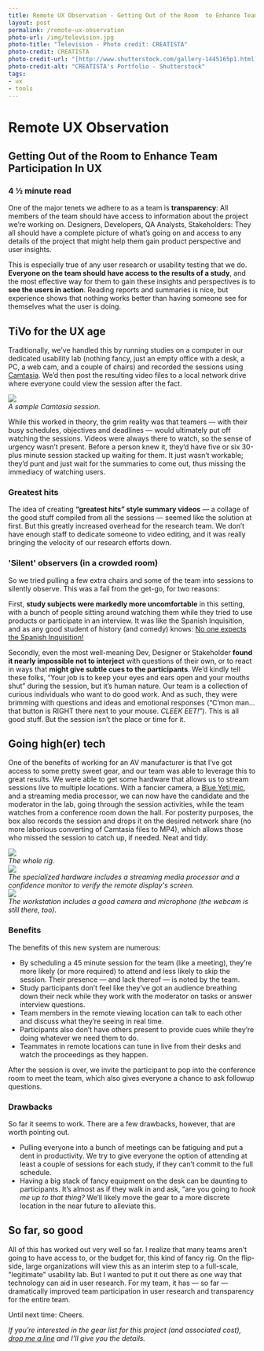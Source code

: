 ```yaml
---
title: Remote UX Observation - Getting Out of the Room  to Enhance Team Participation
layout: post
permalink: /remote-ux-observation
photo-url: /img/television.jpg
photo-title: "Television - Photo credit: CREATISTA"
photo-credit: CREATISTA
photo-credit-url: "[http://www.shutterstock.com/gallery-1445165p1.html][1]"
photo-credit-alt: "CREATISTA's Portfolio - Shutterstock"
tags:
- ux
- tools
---
```


# Remote UX Observation

## Getting Out of the Room to Enhance Team Participation In UX

### 4 &frac12; minute read

One of the major tenets we adhere to as a team is **transparency**: All members of the team should have access to information about the project we’re working on. Designers, Developers, QA Analysts, Stakeholders: They all should have a complete picture of what’s going on and access to any details of the project that might help them gain product perspective and user insights.

This is especially true of any user research or usability testing that we do. **Everyone on the team should have access to the results of a study**, and the most effective way for them to gain these insights and perspectives is to **see the users in action**. Reading reports and summaries is nice, but experience shows that nothing works better than having someone see for themselves what the user is doing.

## TiVo for the UX age

Traditionally, we’ve handled this by running studies on a computer in our dedicated usability lab (nothing fancy, just an empty office with a desk, a PC, a web cam, and a couple of chairs) and recorded the sessions using [Camtasia][2]. We’d then post the resulting video files to a local network drive where everyone could view the session after the fact.

<div class="filler-background"><a href="/img/camtasia-sample.jpg"><img src="/img/camtasia-sample.jpg" class="floatcenter" /></a></div><em class="img-caption">A sample Camtasia session.</em>

While this worked in theory, the grim reality was that teamers — with their busy schedules, objectives and deadlines — would ultimately put off watching the sessions. Videos were always there to watch, so the sense of urgency wasn’t present. Before a person knew it, they’d have five or six 30-plus minute session stacked up waiting for them. It just wasn’t workable; they’d punt and just wait for the summaries to come out, thus missing the immediacy of watching users. 

### Greatest hits

The idea of creating **“greatest hits” style summary videos** — a collage of the good stuff compiled from all the sessions — seemed like the solution at first. But this greatly increased overhead for the research team. We don’t have enough staff to dedicate someone to video editing, and it was really bringing the velocity of our research efforts down.

### 'Silent' observers (in a crowded room)

So we tried pulling a few extra chairs and some of the team into sessions to silently observe. This was a fail from the get-go, for two reasons: 

First, **study subjects were markedly more uncomfortable** in this setting, with a bunch of people sitting around watching them while they tried to use products or participate in an interview. It was like the Spanish Inquisition, and as any good student of history (and comedy) knows: [No one expects the Spanish Inquisition!][3]

Secondly, even the most well-meaning Dev, Designer or Stakeholder **found it nearly impossible not to interject** with questions of their own, or to react in ways that **might give subtle cues to the participants**. We’d kindly tell these folks, “Your job is to keep your eyes and ears open and your mouths shut” during the session, but it’s human nature. Our team is a collection of curious individuals who want to do good work. And as such, they were brimming with questions and ideas and emotional responses (“C’mon man… that button is RIGHT there next to your mouse. *CLEEK EET!*”). This is all good stuff. But the session isn’t the place or time for it.

## Going high(er) tech

One of the benefits of working for an AV manufacturer is that I’ve got access to some pretty sweet gear, and our team was able to leverage this to great results. We were able to get some hardware that allows us to stream sessions live to multiple locations. With a fancier camera, a [Blue Yeti mic][4], and a streaming media processor, we can now have the candidate and the moderator in the lab, going through the session activities, while the team watches from a conference room down the hall. For posterity purposes, the box also records the session and drops it on the desired network share (no more laborious converting of Camtasia files to MP4), which allows those who missed the session to catch up, if needed. Neat and tidy.

<div class="filler-background"><a href="/img/streaming-rig1.jpg"><img src="/img/streaming-rig1.jpg" class="floatcenter" /></a></div><em class="img-caption">The whole rig.</em>

<div class="filler-background"><a href="/img/streaming-rig2.jpg"><img src="/img/streaming-rig2.jpg" class="floatcenter" /></a></div><em class="img-caption">The specialized hardware includes a streaming media processor and a confidence monitor to verify the remote display's screen.</em>

<div class="filler-background"><a href="/img/streaming-rig3.jpg"><img src="/img/streaming-rig3.jpg" class="floatcenter" /></a></div><em class="img-caption">The workstation includes a good camera and microphone (the webcam is still there, too).</em>

### Benefits

The benefits of this new system are numerous:

- By scheduling a 45 minute session for the team (like a meeting), they’re more likely (or more required) to attend and less likely to skip the session. Their presence — and lack thereof — is noted by the team.
- Study participants don’t feel like they’ve got an audience breathing down their neck while they work with the moderator on tasks or answer interview questions.
- Team members in the remote viewing location can talk to each other and discuss what they’re seeing in real time.
- Participants also don’t have others present to provide cues while they’re doing whatever we need them to do.
- Teammates in remote locations can tune in live from their desks and watch the proceedings as they happen.

After the session is over, we invite the participant to pop into the conference room to meet the team, which also gives everyone a chance to ask followup questions.

### Drawbacks

So far it seems to work. There are a few drawbacks, however, that are worth pointing out.

- Pulling everyone into a bunch of meetings can be fatiguing and put a dent in productivity. We try to give everyone the option of attending at least a couple of sessions for each study, if they can’t commit to the full schedule.
- Having a big stack of fancy equipment on the desk can be daunting to participants. It’s almost as if they walk in and ask, “are you going to *hook me up to that thing?* We’ll likely move the gear to a more discrete location in the near future to alleviate this.

## So far, so good

All of this has worked out very well so far. I realize that many teams aren’t going to have access to, or the budget for, this kind of fancy rig. On the flip-side, large organizations will view this as an interim step to a full-scale, "legitimate" usability lab. But I wanted to put it out there as one way that technology can aid in user research. For my team, it has — so far — dramatically improved team participation in user research and transparency for the entire team.

Until next time: Cheers.

*If you’re interested in the gear list for this project (and associated cost), [drop me a line][5] and I’ll give you the details.*




 

[1]:	https://www.shutterstock.com/g/CREATISTA
[2]:	https://www.techsmith.com/camtasia.html
[3]:	http://knowyourmeme.com/memes/nobody-expects-the-spanish-inquisition
[4]:	http://www.bluemic.com/products/yeti/
[5]:	mailto:drew@drwtod.com